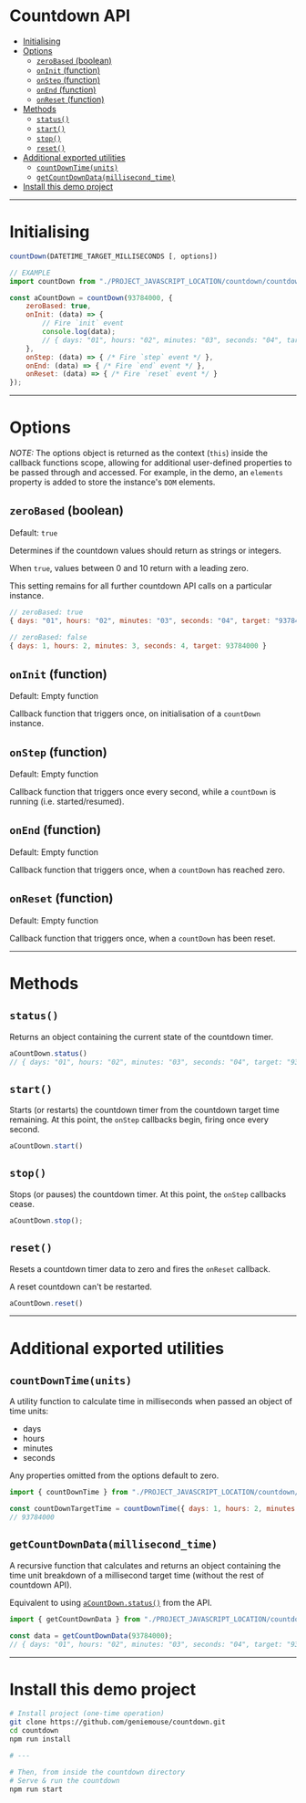 # Countdown API <!-- omit in toc -->

- [Initialising](#initialising)
- [Options](#options)
  - [`zeroBased` (boolean)](#zerobased-boolean)
  - [`onInit` (function)](#oninit-function)
  - [`onStep` (function)](#onstep-function)
  - [`onEnd` (function)](#onend-function)
  - [`onReset` (function)](#onreset-function)
- [Methods](#methods)
  - [`status()`](#status)
  - [`start()`](#start)
  - [`stop()`](#stop)
  - [`reset()`](#reset)
- [Additional exported utilities](#additional-exported-utilities)
  - [`countDownTime(units)`](#countdowntimeunits)
  - [`getCountDownData(millisecond_time)`](#getcountdowndatamillisecond_time)
- [Install this demo project](#install-this-demo-project)

---

# Initialising

```javascript
countDown(DATETIME_TARGET_MILLISECONDS [, options])

// EXAMPLE
import countDown from "./PROJECT_JAVASCRIPT_LOCATION/countdown/countdown";

const aCountDown = countDown(93784000, {
    zeroBased: true,
    onInit: (data) => {
        // Fire `init` event
        console.log(data);
        // { days: "01", hours: "02", minutes: "03", seconds: "04", target: "93784000" }
    },
    onStep: (data) => { /* Fire `step` event */ },
    onEnd: (data) => { /* Fire `end` event */ },
    onReset: (data) => { /* Fire `reset` event */ }
});
```

---

# Options

_NOTE:_ The options object is returned as the context (`this`) inside the callback functions scope, allowing for additional user-defined properties to be passed through and accessed. For example, in the demo, an `elements` property is added to store the instance's `DOM` elements.

## `zeroBased` (boolean)

Default: `true`

Determines if the countdown values should return as strings or integers.

When `true`, values between 0 and 10 return with a leading zero.

This setting remains for all further countdown API calls on a particular instance.

```javascript
// zeroBased: true
{ days: "01", hours: "02", minutes: "03", seconds: "04", target: "93784000" }

// zeroBased: false
{ days: 1, hours: 2, minutes: 3, seconds: 4, target: 93784000 }
```

## `onInit` (function)

Default: Empty function

Callback function that triggers once, on initialisation of a `countDown` instance.

## `onStep` (function)

Default: Empty function

Callback function that triggers once every second, while a `countDown` is running (i.e. started/resumed).

## `onEnd` (function)

Default: Empty function

Callback function that triggers once, when a `countDown` has reached zero.

## `onReset` (function)

Default: Empty function

Callback function that triggers once, when a `countDown` has been reset.

---

# Methods

## `status()`

Returns an object containing the current state of the countdown timer.

```javascript
aCountDown.status()
// { days: "01", hours: "02", minutes: "03", seconds: "04", target: "93784000" }
```

## `start()`

Starts (or restarts) the countdown timer from the countdown target time remaining. At this point, the `onStep` callbacks begin, firing once every second.

```javascript
aCountDown.start()
```

## `stop()`

Stops (or pauses) the countdown timer. At this point, the `onStep` callbacks cease.

```javascript
aCountDown.stop();
```

## `reset()`

Resets a countdown timer data to zero and fires the `onReset` callback.

A reset countdown can't be restarted.

```javascript
aCountDown.reset()
```

---

# Additional exported utilities

## `countDownTime(units)`

A utility function to calculate time in milliseconds when passed an object of time units:

-   days
-   hours
-   minutes
-   seconds

Any properties omitted from the options default to zero.

```javascript
import { countDownTime } from "./PROJECT_JAVASCRIPT_LOCATION/countdown/countdown";

const countDownTargetTime = countDownTime({ days: 1, hours: 2, minutes: 3, seconds: 4 });
// 93784000
```

## `getCountDownData(millisecond_time)`

A recursive function that calculates and returns an object containing the time unit breakdown of a millisecond target time (without the rest of countdown API).

Equivalent to using [`aCountDown.status()`](#status) from the API.

```javascript
import { getCountDownData } from "./PROJECT_JAVASCRIPT_LOCATION/countdown/countdown";

const data = getCountDownData(93784000);
// { days: "01", hours: "02", minutes: "03", seconds: "04", target: "93784000" }
```

---

# Install this demo project

```bash
# Install project (one-time operation)
git clone https://github.com/geniemouse/countdown.git
cd countdown
npm run install

# ---

# Then, from inside the countdown directory
# Serve & run the countdown
npm run start
```
